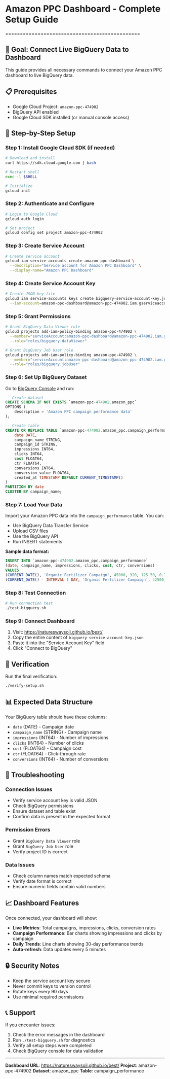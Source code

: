 # Amazon PPC Dashboard - Complete Setup Guide
==============================================

## 🎯 Goal: Connect Live BigQuery Data to Dashboard

This guide provides all necessary commands to connect your Amazon PPC dashboard to live BigQuery data.

## 📋 Prerequisites

- Google Cloud Project: `amazon-ppc-474902`
- BigQuery API enabled
- Google Cloud SDK installed (or manual console access)

## 🚀 Step-by-Step Setup

### Step 1: Install Google Cloud SDK (if needed)

```bash
# Download and install
curl https://sdk.cloud.google.com | bash

# Restart shell
exec -l $SHELL

# Initialize
gcloud init
```

### Step 2: Authenticate and Configure

```bash
# Login to Google Cloud
gcloud auth login

# Set project
gcloud config set project amazon-ppc-474902
```

### Step 3: Create Service Account

```bash
# Create service account
gcloud iam service-accounts create amazon-ppc-dashboard \
  --description="Service account for Amazon PPC Dashboard" \
  --display-name="Amazon PPC Dashboard"
```

### Step 4: Create Service Account Key

```bash
# Create JSON key file
gcloud iam service-accounts keys create bigquery-service-account-key.json \
  --iam-account=amazon-ppc-dashboard@amazon-ppc-474902.iam.gserviceaccount.com
```

### Step 5: Grant Permissions

```bash
# Grant BigQuery Data Viewer role
gcloud projects add-iam-policy-binding amazon-ppc-474902 \
  --member="serviceAccount:amazon-ppc-dashboard@amazon-ppc-474902.iam.gserviceaccount.com" \
  --role="roles/bigquery.dataViewer"

# Grant BigQuery Job User role
gcloud projects add-iam-policy-binding amazon-ppc-474902 \
  --member="serviceAccount:amazon-ppc-dashboard@amazon-ppc-474902.iam.gserviceaccount.com" \
  --role="roles/bigquery.jobUser"
```

### Step 6: Set Up BigQuery Dataset

Go to [BigQuery Console](https://console.cloud.google.com/bigquery) and run:

```sql
-- Create dataset
CREATE SCHEMA IF NOT EXISTS `amazon-ppc-474902.amazon_ppc`
OPTIONS (
    description = 'Amazon PPC campaign performance data'
);

-- Create table
CREATE OR REPLACE TABLE `amazon-ppc-474902.amazon_ppc.campaign_performance` (
    date DATE,
    campaign_name STRING,
    campaign_id STRING,
    impressions INT64,
    clicks INT64,
    cost FLOAT64,
    ctr FLOAT64,
    conversions INT64,
    conversion_value FLOAT64,
    created_at TIMESTAMP DEFAULT CURRENT_TIMESTAMP()
)
PARTITION BY date
CLUSTER BY campaign_name;
```

### Step 7: Load Your Data

Import your Amazon PPC data into the `campaign_performance` table. You can:

- Use BigQuery Data Transfer Service
- Upload CSV files
- Use the BigQuery API
- Run INSERT statements

**Sample data format:**
```sql
INSERT INTO `amazon-ppc-474902.amazon_ppc.campaign_performance`
(date, campaign_name, impressions, clicks, cost, ctr, conversions)
VALUES
(CURRENT_DATE(), 'Organic Fertilizer Campaign', 45000, 320, 125.50, 0.71, 12),
(CURRENT_DATE() - INTERVAL 1 DAY, 'Organic Fertilizer Campaign', 42500, 298, 118.75, 0.70, 11);
```

### Step 8: Test Connection

```bash
# Run connection test
./test-bigquery.sh
```

### Step 9: Connect Dashboard

1. Visit: https://natureswaysoil.github.io/best/
2. Copy the entire content of `bigquery-service-account-key.json`
3. Paste it into the "Service Account Key" field
4. Click "Connect to BigQuery"

## 🧪 Verification

Run the final verification:

```bash
./verify-setup.sh
```

## 📊 Expected Data Structure

Your BigQuery table should have these columns:
- `date` (DATE) - Campaign date
- `campaign_name` (STRING) - Campaign name
- `impressions` (INT64) - Number of impressions
- `clicks` (INT64) - Number of clicks
- `cost` (FLOAT64) - Campaign cost
- `ctr` (FLOAT64) - Click-through rate
- `conversions` (INT64) - Number of conversions

## 🔧 Troubleshooting

### Connection Issues
- Verify service account key is valid JSON
- Check BigQuery permissions
- Ensure dataset and table exist
- Confirm data is present in the expected format

### Permission Errors
- Grant `BigQuery Data Viewer` role
- Grant `BigQuery Job User` role
- Verify project ID is correct

### Data Issues
- Check column names match expected schema
- Verify date format is correct
- Ensure numeric fields contain valid numbers

## 📈 Dashboard Features

Once connected, your dashboard will show:
- **Live Metrics**: Total campaigns, impressions, clicks, conversion rates
- **Campaign Performance**: Bar charts showing impressions and clicks by campaign
- **Daily Trends**: Line charts showing 30-day performance trends
- **Auto-refresh**: Data updates every 5 minutes

## 🔒 Security Notes

- Keep the service account key secure
- Never commit keys to version control
- Rotate keys every 90 days
- Use minimal required permissions

## 📞 Support

If you encounter issues:
1. Check the error messages in the dashboard
2. Run `./test-bigquery.sh` for diagnostics
3. Verify all setup steps were completed
4. Check BigQuery console for data validation

---

**Dashboard URL**: https://natureswaysoil.github.io/best/
**Project**: amazon-ppc-474902
**Dataset**: amazon_ppc
**Table**: campaign_performance